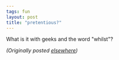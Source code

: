 ```yaml
---
tags: fun
layout: post
title: "pretentious?"
---
```




What is it with geeks and the word "whilst"? 


<p><em>(Originally posted <a href="http://use.perl.org/~lachoy/journal/2669">elsewhere</a>)</em></p>


